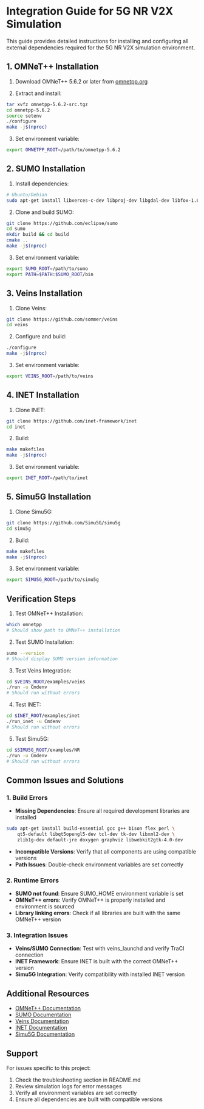 # Integration Guide for 5G NR V2X Simulation

This guide provides detailed instructions for installing and configuring all external dependencies required for the 5G NR V2X simulation environment.

## 1. OMNeT++ Installation

1. Download OMNeT++ 5.6.2 or later from [omnetpp.org](https://omnetpp.org/download/)

2. Extract and install:
```bash
tar xvfz omnetpp-5.6.2-src.tgz
cd omnetpp-5.6.2
source setenv
./configure
make -j$(nproc)
```

3. Set environment variable:
```bash
export OMNETPP_ROOT=/path/to/omnetpp-5.6.2
```

## 2. SUMO Installation

1. Install dependencies:
```bash
# Ubuntu/Debian
sudo apt-get install libxerces-c-dev libproj-dev libgdal-dev libfox-1.6-dev
```

2. Clone and build SUMO:
```bash
git clone https://github.com/eclipse/sumo
cd sumo
mkdir build && cd build
cmake ..
make -j$(nproc)
```

3. Set environment variable:
```bash
export SUMO_ROOT=/path/to/sumo
export PATH=$PATH:$SUMO_ROOT/bin
```

## 3. Veins Installation

1. Clone Veins:
```bash
git clone https://github.com/sommer/veins
cd veins
```

2. Configure and build:
```bash
./configure
make -j$(nproc)
```

3. Set environment variable:
```bash
export VEINS_ROOT=/path/to/veins
```

## 4. INET Installation

1. Clone INET:
```bash
git clone https://github.com/inet-framework/inet
cd inet
```

2. Build:
```bash
make makefiles
make -j$(nproc)
```

3. Set environment variable:
```bash
export INET_ROOT=/path/to/inet
```

## 5. Simu5G Installation

1. Clone Simu5G:
```bash
git clone https://github.com/Simu5G/simu5g
cd simu5g
```

2. Build:
```bash
make makefiles
make -j$(nproc)
```

3. Set environment variable:
```bash
export SIMU5G_ROOT=/path/to/simu5g
```

## Verification Steps

1. Test OMNeT++ Installation:
```bash
which omnetpp
# Should show path to OMNeT++ installation
```

2. Test SUMO Installation:
```bash
sumo --version
# Should display SUMO version information
```

3. Test Veins Integration:
```bash
cd $VEINS_ROOT/examples/veins
./run -u Cmdenv
# Should run without errors
```

4. Test INET:
```bash
cd $INET_ROOT/examples/inet
./run_inet -u Cmdenv
# Should run without errors
```

5. Test Simu5G:
```bash
cd $SIMU5G_ROOT/examples/NR
./run -u Cmdenv
# Should run without errors
```

## Common Issues and Solutions

### 1. Build Errors

- **Missing Dependencies**: Ensure all required development libraries are installed
```bash
sudo apt-get install build-essential gcc g++ bison flex perl \
    qt5-default libqt5opengl5-dev tcl-dev tk-dev libxml2-dev \
    zlib1g-dev default-jre doxygen graphviz libwebkit2gtk-4.0-dev
```

- **Incompatible Versions**: Verify that all components are using compatible versions
- **Path Issues**: Double-check environment variables are set correctly

### 2. Runtime Errors

- **SUMO not found**: Ensure SUMO_HOME environment variable is set
- **OMNeT++ errors**: Verify OMNeT++ is properly installed and environment is sourced
- **Library linking errors**: Check if all libraries are built with the same OMNeT++ version

### 3. Integration Issues

- **Veins/SUMO Connection**: Test with veins_launchd and verify TraCI connection
- **INET Framework**: Ensure INET is built with the correct OMNeT++ version
- **Simu5G Integration**: Verify compatibility with installed INET version

## Additional Resources

- [OMNeT++ Documentation](https://doc.omnetpp.org/)
- [SUMO Documentation](https://sumo.dlr.de/docs/)
- [Veins Documentation](https://veins.car2x.org/documentation/)
- [INET Documentation](https://inet.omnetpp.org/docs/users-guide/)
- [Simu5G Documentation](https://github.com/Simu5G/simu5g/wiki)

## Support

For issues specific to this project:
1. Check the troubleshooting section in README.md
2. Review simulation logs for error messages
3. Verify all environment variables are set correctly
4. Ensure all dependencies are built with compatible versions
